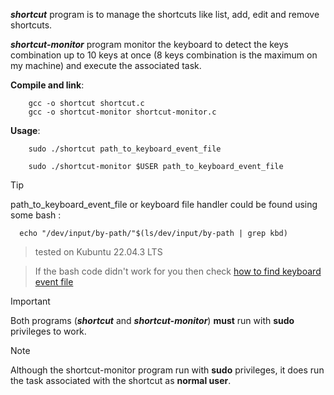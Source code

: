 __*shortcut*__ program is to manage the shortcuts like
list, add, edit and remove shortcuts. 

__*shortcut-monitor*__ program monitor the keyboard to detect the keys combination up to 10 keys at once (8 keys combination is the maximum on my machine) and execute the associated task.

__Compile and link__:
```
    gcc -o shortcut shortcut.c
    gcc -o shortcut-monitor shortcut-monitor.c
```
__Usage__:
```
    sudo ./shortcut path_to_keyboard_event_file
```
```
    sudo ./shortcut-monitor $USER path_to_keyboard_event_file
```
> [!TIP]
> path_to_keyboard_event_file or keyboard file handler could be found using some bash :
```
  echo "/dev/input/by-path/"$(ls/dev/input/by-path | grep kbd)
```
> tested on Kubuntu 22.04.3 LTS

> If the bash code didn't work for you then check [how to find keyboard event file](https://unix.stackexchange.com/questions/82064/how-to-get-the-actual-keyboard-device-given-the-output-of-proc-bus-input-device)

> [!IMPORTANT]
Both programs (__*shortcut*__ and __*shortcut-monitor*__) __must__ run with __sudo__ privileges to work.

> [!NOTE]
Although the shortcut-monitor program run with __sudo__ privileges, it does run the task associated with the shortcut as __normal user__.
